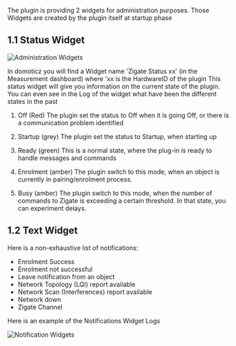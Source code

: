 The plugin is providing 2 widgets for administration purposes. Those Widgets are created by the plugin itself at startup phase

## 1.1 Status Widget

![Administration Widgets](https://github.com/pipiche38/Domoticz-Zigate-Wiki/blob/master/Images/Widgets_Admin.png)

In domoticz you will find a Widget name 'Zigate Status xx' (in the Measurement dashboard) where 'xx is the HardwareID of the plugin
This status widget will give you information on the current state of the plugin. You can even see in the Log of the widget what have been the different states in the past 
1. Off (Red)
The plugin set the status to Off when it is going Off, or there is a communication problem identified

1. Startup (grey)
The plugin set the status to Startup, when starting up

1. Ready (green)
This is a normal state, where the plug-in is ready to handle messages and commands

1. Enrolment (amber)
The plugin switch to this mode, when an object is currently in pairing/enrolment process.

1. Busy (amber)
The plugin switch to this mode, when the number of commands to Zigate is exceeding a certain threshold. In that state, you can experiment delays.

## 1.2 Text Widget


Here is a non-exhaustive list of notifications:
* Enrolment Success
* Enrolment not successful
* Leave notification from an object
* Network Topology (LQI) report available
* Network Scan (Interferences) report available
* Network down
* Zigate Channel

Here is an example of the Notifications Widget Logs

![Notification Widgets](https://github.com/pipiche38/Domoticz-Zigate-Wiki/blob/master/Images/Widget_Notifications.png)
